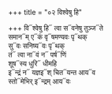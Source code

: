 +++
title = "०२ विश्वेषु हि"

+++
वि᳓श्वेषु हि᳓ त्वा स᳓वनेषु तुञ्ज᳓ते  
समान᳓म् ए᳓कं वृ᳓षमण्यवः पृ᳓थक्  
सु᳓वः सनिष्य᳓वः पृ᳓थक्  
तं᳓ त्वा ना᳓वं न᳓ पर्ष᳓णिं  
शूष᳓स्य धुरि᳓ धीमहि  
इ᳓न्द्रं न᳓ यज्ञइ᳓श् चित᳓यन्त आय᳓व  
स्तो᳓मेभिर् इ᳓न्द्रम् आय᳓वः